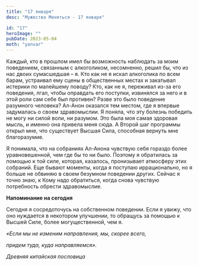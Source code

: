 ```yaml
---
title: "17 января"
desc: "Мужество Меняться - 17 января"

id: "17"
heroImage: ""
pubDate: 2023-05-04
moth: "yanvar"
---
```


Каждый, кто в прошлом имел бы возможность наблюдать за моим поведением,
связанным с алкоголиком, несомненно, решил бы, что из нас двоих сумасшедшая –
я. Кто как не я искал алкоголика по всем барам, устраивал ему сцены в
общественных местах и закатывал истерики по малейшему поводу? Кто, как не я,
переживал из-за его поведения, лгал, чтобы оправдать его поступки, извинялся
за него и в этой роли сам себе был противен? Разве это было поведение
разумного человека? Ал-Анон оказался тем местом, где я впервые задумалась о
своем здравомыслии. Я поняла, что эту болезнь победить не могу ни силой воли,
ни разумом. Это была моя самая здоровая мысль, и именно она привела меня сюда.
А Второй шаг программы открыл мне, что существует Высшая Сила, способная
вернуть мне благоразумие.

Я понимала, что на собраниях Ал-Анона чувствую себя гораздо более
уравновешенной, чем где бы то ни было. Поэтому я обратилась за помощью к той
силе, которая, казалось, пронизывает атмосферу этих собраний. Еще бывают
моменты, когда я поступаю иррационально, но я больше не обвиняю в своем
безумном поведении других. Сейчас я точно знаю, к Кому надо обратиться, когда
снова чувствую потребность обрести здравомыслие.

**Напоминание на сегодня**

Сегодня я сосредоточусь на собственном поведении. Если я увижу, что оно
нуждается в некотором улучшении, то обращусь за помощью к Высшей Силе, более
могущественной, чем я.

_«Если мы не изменим направления, мы, скорее всего,_

_придем туда, куда направляемся»._

_Древняя китайская пословица_
